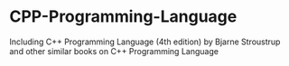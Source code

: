 # CPP-Programming-Language
Including C++ Programming Language (4th edition) by Bjarne Stroustrup and other similar books on C++ Programming Language
